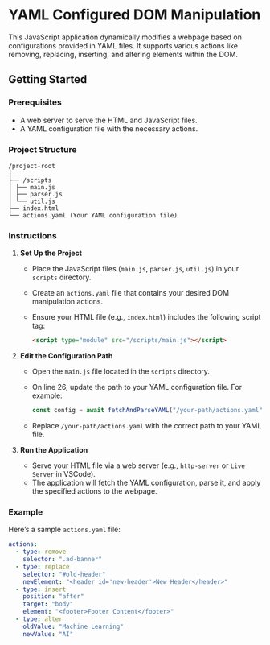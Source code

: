 # YAML Configured DOM Manipulation

This JavaScript application dynamically modifies a webpage based on configurations provided in YAML files. It supports various actions like removing, replacing, inserting, and altering elements within the DOM.

## Getting Started

### Prerequisites

- A web server to serve the HTML and JavaScript files.
- A YAML configuration file with the necessary actions.

### Project Structure

```
/project-root
│
├── /scripts
│ ├── main.js
│ ├── parser.js
│ └── util.js
├── index.html
└── actions.yaml (Your YAML configuration file)
```

### Instructions

1. **Set Up the Project**

   - Place the JavaScript files (`main.js`, `parser.js`, `util.js`) in your `scripts` directory.
   - Create an `actions.yaml` file that contains your desired DOM manipulation actions.
   - Ensure your HTML file (e.g., `index.html`) includes the following script tag:

     ```html
     <script type="module" src="/scripts/main.js"></script>
     ```

2. **Edit the Configuration Path**

   - Open the `main.js` file located in the `scripts` directory.
   - On line 26, update the path to your YAML configuration file. For example:

     ```javascript
     const config = await fetchAndParseYAML("/your-path/actions.yaml");
     ```

   - Replace `/your-path/actions.yaml` with the correct path to your YAML file.

3. **Run the Application**
   - Serve your HTML file via a web server (e.g., `http-server` or `Live Server` in VSCode).
   - The application will fetch the YAML configuration, parse it, and apply the specified actions to the webpage.

### Example

Here’s a sample `actions.yaml` file:

```yaml
actions:
  - type: remove
    selector: ".ad-banner"
  - type: replace
    selector: "#old-header"
    newElement: "<header id='new-header'>New Header</header>"
  - type: insert
    position: "after"
    target: "body"
    element: "<footer>Footer Content</footer>"
  - type: alter
    oldValue: "Machine Learning"
    newValue: "AI"
```
